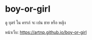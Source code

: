 # boy-or-girl
ดู บุตร์ ใน ครรภ์ จะ เปน ชาย หรือ หญิง

หน้าเว็บ: https://artnp.github.io/boy-or-girl
